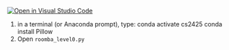 [![Open in Visual Studio Code](https://classroom.github.com/assets/open-in-vscode-2e0aaae1b6195c2367325f4f02e2d04e9abb55f0b24a779b69b11b9e10269abc.svg)](https://classroom.github.com/online_ide?assignment_repo_id=15756691&assignment_repo_type=AssignmentRepo)
1. in a terminal (or Anaconda prompt), type:
    conda activate cs2425
    conda install Pillow
2. Open `roomba_level0.py`
